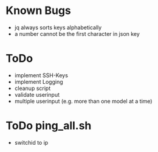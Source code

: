 # Known Bugs
* jq always sorts keys alphabetically
* a number cannot be the first character in json key

# ToDo
* implement SSH-Keys
* implement Logging
* cleanup script
* validate userinput
* multiple userinput (e.g. more than one model at a time)

# ToDo ping_all.sh
* switchid to ip
